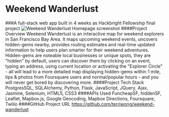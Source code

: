 # Weekend Wanderlust
###A full-stack web app built in 4 weeks as Hackbright Fellowship final project
<img src="https://cloud.githubusercontent.com/assets/4592446/13552705/a176d93a-e322-11e5-8f97-170b77e42f39.png" alt="Weekend Wanderlust Homepage screenshot">
####Project Overview
Weekend Wanderlust is an interactive map for weekend explorers in San Francisco Bay Area. 
It maps upcoming weekend events, uncovers hidden-gems nearby, provides routing estimates and real-time updated information to help users plan smarter for their weekend adventures. Hidden-gems are noteable local businesses or unique spots, they are "hidden" by default, users can discover them by clicking on an event, typing an address, using current location or activating the "Explorer Circle" - all will lead to a more detailed map displaying hidden-gems within 1 mile, tips & photos from Foursquare users and normal/popular hours - and you will never get bored by discovering more. 
####Project Tech Stack
PostgresSQL, SQLAlchemy, Python, Flask, JavaScript, JQuery, Ajax,  Jasmine, Selenium, HTML5, CSS3
####APIs Used
FuncheapSF, hiddenSF, Leaflet, Mapbox.js,  Google Geocoding, Mapbox Directions, Foursquare, Twilio
####GitHub Project URL
https://github.com/terriwong/weekend-wanderlust
